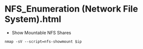 # NFS_Enumeration (Network File System).html

- Show Mountable NFS Shares

```ShellSession
nmap -sV --script=nfs-showmount $ip
```

